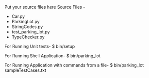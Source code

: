 Put your source files here
Source Files -
- Car.py
- ParkingLot.py
- StringCodes.py
- test_parking_lot.py
- TypeChecker.py

For Running Unit tests-
$ bin/setup

For Running Shell Application-
$ bin/parking_lot

For Running Application with commands from a file-
$ bin/parking_lot sampleTestCases.txt